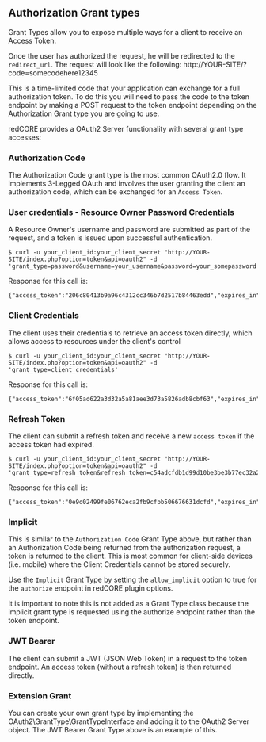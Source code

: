 ## Authorization Grant types

Grant Types allow you to expose multiple ways for a client to receive an Access Token.

Once the user has authorized the request, he will be redirected to the `redirect_url`.
The request will look like the following: http://YOUR-SITE/?code=somecodehere12345

This is a time-limited code that your application can exchange for a full authorization token.
To do this you will need to pass the code to the token endpoint by making a POST request to the token endpoint depending on the Authorization Grant type you are going to use.

redCORE provides a OAuth2 Server functionality with several grant type accesses:

### Authorization Code

The Authorization Code grant type is the most common OAuth2.0 flow.
It implements 3-Legged OAuth and involves the user granting the client an authorization code, which can be exchanged for an `Access Token`.

### User credentials - Resource Owner Password Credentials

A Resource Owner's username and password are submitted as part of the request, and a token is issued upon successful authentication.

```
$ curl -u your_client_id:your_client_secret "http://YOUR-SITE/index.php?option=token&api=oauth2" -d 'grant_type=password&username=your_username&password=your_somepassword'
```
Response for this call is:
```
{"access_token":"206c80413b9a96c4312cc346b7d2517b84463edd","expires_in":3600,"token_type":"bearer","scope":null}
```

### Client Credentials

The client uses their credentials to retrieve an access token directly, which allows access to resources under the client's control

```
$ curl -u your_client_id:your_client_secret "http://YOUR-SITE/index.php?option=token&api=oauth2" -d 'grant_type=client_credentials'
```
Response for this call is:
```
{"access_token":"6f05ad622a3d32a5a81aee3d73a5826adb8cbf63","expires_in":3600,"token_type":"bearer","scope":null}
```

### Refresh Token

The client can submit a refresh token and receive a new `access token` if the access token had expired.

```
$ curl -u your_client_id:your_client_secret "http://YOUR-SITE/index.php?option=token&api=oauth2" -d 'grant_type=refresh_token&refresh_token=c54adcfdb1d99d10be3be3b77ec32a2e402ef7e3'
```
Response for this call is:
```
{"access_token":"0e9d02499fe06762eca2fb9cfbb506676631dcfd","expires_in":3600,"token_type":"bearer","scope":null}
```

### Implicit

This is similar to the `Authorization Code` Grant Type above, but rather than an Authorization Code being returned from the authorization request, a token is returned to the client.
This is most common for client-side devices (i.e. mobile) where the Client Credentials cannot be stored securely.

Use the `Implicit` Grant Type by setting the `allow_implicit` option to true for the `authorize` endpoint in redCORE plugin options.

It is important to note this is not added as a Grant Type class because the implicit grant type is requested using the authorize endpoint rather than the token endpoint.

### JWT Bearer

The client can submit a JWT (JSON Web Token) in a request to the token endpoint. An access token (without a refresh token) is then returned directly.

### Extension Grant

You can create your own grant type by implementing the OAuth2\GrantType\GrantTypeInterface and adding it to the OAuth2 Server object.
The JWT Bearer Grant Type above is an example of this.

